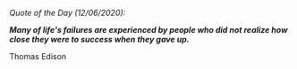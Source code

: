 *Quote of the Day (12/06/2020):*

_**Many of life's failures are experienced by people who did not realize how close they were to success when they gave up.**_

Thomas Edison